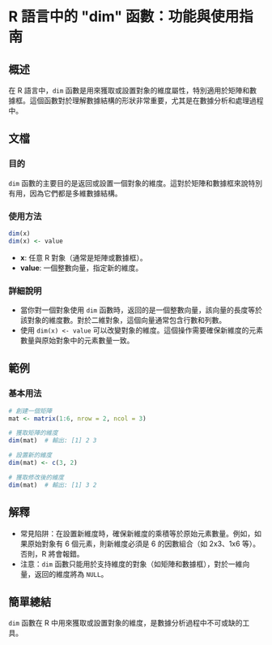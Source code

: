 <!--
Meta Description: # R 語言中的 "dim" 函數：功能與使用指南 ## 概述 在 R 語言中，`dim` 函數是用來獲取或設置對象的維度屬性，特別適用於矩陣和數據框。這個函數對於理解數據結構的形狀非常重要，尤其是在數據分析和處理過程中。 ## 文檔 ### 目的 `dim` 函數的主要目的是返回或設置一個對象的維...
Meta Keywords: dim, mat, value, 語言中的, 功能與使用指南
-->

# R 語言中的 "dim" 函數：功能與使用指南

## 概述
在 R 語言中，`dim` 函數是用來獲取或設置對象的維度屬性，特別適用於矩陣和數據框。這個函數對於理解數據結構的形狀非常重要，尤其是在數據分析和處理過程中。

## 文檔
### 目的
`dim` 函數的主要目的是返回或設置一個對象的維度。這對於矩陣和數據框來說特別有用，因為它們都是多維數據結構。

### 使用方法
```R
dim(x)
dim(x) <- value
```
- **x**: 任意 R 對象（通常是矩陣或數據框）。
- **value**: 一個整數向量，指定新的維度。

### 詳細說明
- 當你對一個對象使用 `dim` 函數時，返回的是一個整數向量，該向量的長度等於該對象的維度數。對於二維對象，這個向量通常包含行數和列數。
- 使用 `dim(x) <- value` 可以改變對象的維度。這個操作需要確保新維度的元素數量與原始對象中的元素數量一致。

## 範例
### 基本用法
```R
# 創建一個矩陣
mat <- matrix(1:6, nrow = 2, ncol = 3)

# 獲取矩陣的維度
dim(mat)  # 輸出: [1] 2 3

# 設置新的維度
dim(mat) <- c(3, 2)

# 獲取修改後的維度
dim(mat)  # 輸出: [1] 3 2
```

## 解釋
- 常見陷阱：在設置新維度時，確保新維度的乘積等於原始元素數量。例如，如果原始對象有 6 個元素，則新維度必須是 6 的因數組合（如 2x3、1x6 等）。否則，R 將會報錯。
- 注意：`dim` 函數只能用於支持維度的對象（如矩陣和數據框），對於一維向量，返回的維度將為 `NULL`。

## 簡單總結
`dim` 函數在 R 中用來獲取或設置對象的維度，是數據分析過程中不可或缺的工具。